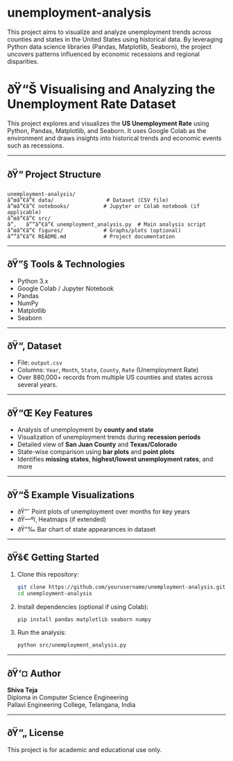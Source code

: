 # unemployment-analysis
This project aims to visualize and analyze unemployment trends across counties and states in the United States using historical data. By leveraging Python data science libraries (Pandas, Matplotlib, Seaborn), the project uncovers patterns influenced by economic recessions and regional disparities.
# ðŸ“Š Visualising and Analyzing the Unemployment Rate Dataset

This project explores and visualizes the **US Unemployment Rate** using Python, Pandas, Matplotlib, and Seaborn. It uses Google Colab as the environment and draws insights into historical trends and economic events such as recessions.

---

## ðŸ“ Project Structure

```
unemployment-analysis/
â”œâ”€â”€ data/                 # Dataset (CSV file)
â”œâ”€â”€ notebooks/           # Jupyter or Colab notebook (if applicable)
â”œâ”€â”€ src/
â”‚   â””â”€â”€ unemployment_analysis.py  # Main analysis script
â”œâ”€â”€ figures/             # Graphs/plots (optional)
â””â”€â”€ README.md            # Project documentation
```

---

## ðŸ”§ Tools & Technologies

- Python 3.x
- Google Colab / Jupyter Notebook
- Pandas
- NumPy
- Matplotlib
- Seaborn

---

## ðŸ“‚ Dataset

- File: `output.csv`
- Columns: `Year`, `Month`, `State`, `County`, `Rate` (Unemployment Rate)
- Over 880,000+ records from multiple US counties and states across several years.

---

## ðŸ“Œ Key Features

- Analysis of unemployment by **county and state**
- Visualization of unemployment trends during **recession periods**
- Detailed view of **San Juan County** and **Texas/Colorado**
- State-wise comparison using **bar plots** and **point plots**
- Identifies **missing states**, **highest/lowest unemployment rates**, and more

---

## ðŸ“Š Example Visualizations

- ðŸ“ˆ Point plots of unemployment over months for key years
- ðŸ—ºï¸ Heatmaps (if extended)
- ðŸ“‰ Bar chart of state appearances in dataset

---

## ðŸš€ Getting Started

1. Clone this repository:
   ```bash
   git clone https://github.com/yourusername/unemployment-analysis.git
   cd unemployment-analysis
   ```

2. Install dependencies (optional if using Colab):
   ```bash
   pip install pandas matplotlib seaborn numpy
   ```

3. Run the analysis:
   ```bash
   python src/unemployment_analysis.py
   ```

---

## ðŸ‘¤ Author

**Shiva Teja**  
Diploma in Computer Science Engineering  
Pallavi Engineering College, Telangana, India

---

## ðŸ“„ License

This project is for academic and educational use only.
